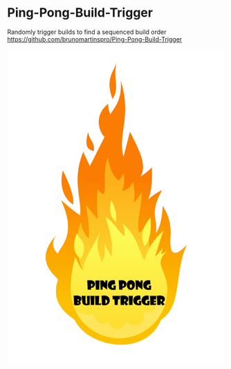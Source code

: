 # Ping-Pong-Build-Trigger
Randomly trigger builds to find a sequenced build order
https://github.com/brunomartinspro/Ping-Pong-Build-Trigger

![alt text](extensionIcon.png)
